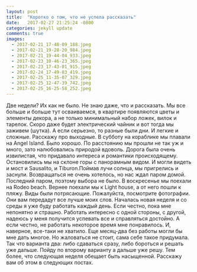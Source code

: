 ```yaml
---
layout: post
title:  "Коротко о том, что не успела рассказать"
date:   2017-02-27 21:25:24 -0800
categories: jekyll update
comments: true
images:
  - 2017-02-21_17-48-09_188.jpeg
  - 2017-02-21_19-28-20_984.jpeg
  - 2017-02-21_19-44-04_933.jpeg
  - 2017-02-23_10-46-23_365.jpeg
  - 2017-02-23_17-43-01_915.jpeg
  - 2017-02-24_17-49-03_419.jpeg
  - 2017-02-25_11-35-07_329.jpeg
  - 2017-02-25_12-47-39_742.jpeg
  - 2017-02-25_16-25-58_252.jpeg
---
```


Две недели? Их как не было. Не знаю даже, что и рассказать. 
Мы все больше и больше тут осваиваемся, в квартире появляются цветы и элементы декора, а не только минимальный набор ложек, вилок и тарелок. Скоро даже будет электрический чайник и вот тогда мы заживем (шутка). <!--separate--> 
А если серьезно, то разные были дни. И легкие и сложные. Расскажу про выходные.
В субботу на кораблике мы плавали на Angel Island. Было хорошо. По расстоянию мы прошли не так уж и много, зато налюбовались природой вдоволь. Дорога была очень извилистая, что придавало интереса и романтики происходящему. Остановились мы на склоне горы с панорамным видом. И могли видеть и мост и Sausalito, и Tiburon.Поймав лучи солнца, мы пригрелись и заснули. Возвращаться не очень хотелось, но нас ждал паром домой. Последний паром, поэтому выбора не было. 
В воскресенье мы поехали на Rodeo beach. Вернее поехали мы к Light house, а от него пошли к пляжу. Виды были потрясающие. Пожалуйста, посмотрите фотографии. Они вам передадут все лучше моих слов.
Началась новая неделя и со среды я уже буду работать каждый день. Если честно, пока мне непонятно и страшно. Работать интересно с одной стороны, с другой, надеюсь у меня получится успевать все и справляться достойно. А если честно, не работать некоторое время мне понравилось. И, наверное, все-таки не хватило. Еще месяц-два без работы могли бы мне дать многое. Но жаловаться не стоит, сама себе такое придумала. Так что варианта два: либо сдаваться сразу, либо бороться и решать уже дальше. Пойду по второму варианту а дальше уже решу. Тем более, что следующая неделя обещает быть насыщенной. Расскажу вам об этом в следующих постах. 

